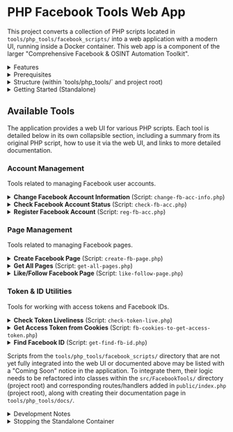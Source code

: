 # PHP Facebook Tools Web App

This project converts a collection of PHP scripts located in `tools/php_tools/facebook_scripts/` into a web application with a modern UI, running inside a Docker container. This web app is a component of the larger "Comprehensive Facebook & OSINT Automation Toolkit".

<details>
<summary>Features</summary>

- Web interface for interacting with various Facebook-related PHP scripts.
- Dockerized for easy setup and deployment (via the main project's Docker Compose setup or standalone).
- Built with Slim PHP framework.
- Styled with Bootstrap for a responsive UI.
- Dynamically discovers PHP scripts from the `tools/php_tools/facebook_scripts/` directory and lists them.
    - Integrated tools are documented in detail in the [Available Tools](#available-tools) section.
    - Other detected scripts are listed as "Coming Soon" in the UI.
</details>

<details>
<summary>Prerequisites</summary>

- Docker installed and running on your system.
</details>

<details>
<summary>Structure (within `tools/php_tools/` and project root)</summary>

- `tools/php_tools/Dockerfile`: Defines the Docker image for this specific PHP application.
- `tools/php_tools/facebook_scripts/`: The original PHP scripts that are being wrapped by this web app.
- `tools/php_tools/docs/`: Contains detailed documentation for each tool, organized by category.
- `src/`: (Project root) Contains the refactored PHP tool logic (e.g., `AccountChecker.php`, `PageCreator.php`).
- `public/`: (Project root) Web server document root for this app, contains `index.php` (Slim front controller).
- `templates/`: (Project root) HTML templates for the UI.
- `composer.json`: (Project root) PHP dependencies for this app.
</details>

<details>
<summary>Getting Started (Standalone)</summary>

While this service is typically managed by the main project's `docker-compose.yml`, you can also build and run it standalone for development or testing.

### 1. Build the Docker Image

Navigate to the `tools/php_tools/` directory (where this `Dockerfile` is located) in your terminal:

```bash
# Assuming you are in the project root:
cd tools/php_tools
```

Then, build the Docker image. You can tag it with a name, for example, `php-fb-tools-app`:

```bash
docker build -t php-fb-tools-app .
```
*(Note: The `.` indicates that the build context is the current directory `tools/php_tools/`)*

### 2. Run the Docker Container (Standalone)

Once the image is built, you can run it as a container:

```bash
docker run -d -p 8080:8080 --name php-fb-tools-container php-fb-tools-app
```

Explanation of flags:
- `-d`: Run the container in detached mode (in the background).
- `-p 8080:8080`: Map port 8080 on your host machine to port 8080 in the container (where the app is running). This matches the port specified in the main project's README.
- `--name php-fb-tools-container`: Assign a name to the running container for easier management.
- `php-fb-tools-app`: The name of the image you built.

### 3. Access the Application

Open your web browser and navigate to:

[http://localhost:8080](http://localhost:8080)

You should see the homepage listing the available tools. The `/health` endpoint is also available at [http://localhost:8080/health](http://localhost:8080/health).
</details>

## Available Tools

The application provides a web UI for various PHP scripts. Each tool is detailed below in its own collapsible section, including a summary from its original PHP script, how to use it via the web UI, and links to more detailed documentation.

### Account Management
Tools related to managing Facebook user accounts.

<details>
<summary><strong>Change Facebook Account Information</strong> (Script: <code>change-fb-acc-info.php</code>)</summary>

**Original Script Description:**

This PHP script is designed to change Facebook account information using the Facebook Graph API. Here's a breakdown of what it does:

### Key Features:
1. **Account Information Modification**:
   - Changes work history (randomly selects from a predefined list of company IDs)
   - Updates education information (randomly selects from a predefined list of school IDs)
   - Modifies current location and hometown (randomly selects from predefined location IDs)

2. **Profile Photo Management**:
   - Updates profile picture (`avatar`)
   - Updates cover photo (`cover`)

3. **Technical Implementation**:
   - Uses cURL for API requests
   - Requires PHP 7.4 or higher
   - Includes error handling and debug mode

### Security Concerns:
1. **Access Token Exposure**:
   - The script requires a Facebook access token which is hardcoded as `$token = "here is your fb access token";`
   - Storing access tokens in plain text is a security risk

2. **Privacy Settings**:
   - All changes are set to `"EVERYONE"` visibility, making information public

3. **Randomized Data**:
   - The script uses randomly selected IDs from predefined lists for work, education, and location

### Usage Notes:
- The script appears to be part of a larger toolset (`facebook_scripts`)
- It's designed to automate profile changes rather than make specific edits
- The predefined lists contain hundreds of company/school/location IDs

### Recommendations:
1. **Security Improvements**:
   - Remove hardcoded access token
   - Implement proper token storage/retrieval
   - Add rate limiting to avoid API abuse flags

2. **Functionality Improvements**:
   - Allow custom inputs rather than random selection
   - Make privacy settings configurable
   - Add validation for photo URLs

3. **Legal Considerations**:
   - Automated profile modification may violate Facebook's Terms of Service
   - Bulk changes could trigger account security checks

### How to Use via Web UI

*(Note: The following is a general guideline, as this tool's UI integration status is not fully detailed. Specific fields and steps might vary.)*

1.  **Navigate to the Tool:**
    *   On the main page of the PHP Facebook Tools Web App, locate and select the "Change Facebook Account Info" tool (or a similar name).

2.  **Authentication / Account Identification:**
    *   You will likely need to provide an access token or session cookies for the Facebook account you wish to modify.
    *   Alternatively, it might ask for a User ID and then separate credentials.

3.  **Specify Changes:**
    *   The UI should present fields for the information you can change (e.g., "New Name", "New Password", "Update Bio").
    *   Fill in only the fields corresponding to the information you want to update.

4.  **Submit:**
    *   Click the "Update Info", "Save Changes", or a similarly labeled button.

### Inputs Required

*   **Account Credentials/Token:** Valid access token or session cookies with permissions to modify account information.
*   **Target Information:** The new values for the account details you wish to change.
*   Potentially current password if changing password or sensitive info.

### Expected Output

*   **Success:** A confirmation message indicating that the account information has been updated.
*   **Failure:** An error message detailing why the update failed (e.g., incorrect password, invalid token, permission issues, Facebook security blocks).

### Notes & Considerations

*   **Security:** Modifying account information is a sensitive operation. Ensure you are using a secure connection and trust the application environment.
*   **Permissions:** The provided token/credentials must have the necessary permissions.
*   **Facebook Policies:** Automated changes to account information might be against Facebook's terms of service depending on the method and frequency. Use responsibly.
*   The exact fields that can be modified are dependent on the `change-fb-acc-info.php` script's implementation.

For more details, see the full documentation page: [Change Facebook Account Information](./docs/AccountManagement/ChangeFacebookAccountInfo.md)
</details>

<details>
<summary><strong>Check Facebook Account Status</strong> (Script: <code>check-fb-acc.php</code>)</summary>

**Original Script Description:**

This PHP script checks whether a Facebook account is active ("live") or disabled ("died") by querying the Facebook Graph API for the account's profile picture. Here's a breakdown of how it works:

1. **Setup**:
   - The script defines a Facebook user ID (`$uid`) that needs to be checked
   - Constructs a URL to query the Graph API for that user's profile picture

2. **API Request**:
   - Uses cURL to make a request to `https://graph2.facebook.com/v3.3/{user_id}/picture?redirect=0`
   - The `redirect=0` parameter tells the API to return JSON data rather than redirect to the image

3. **Response Handling**:
   - Checks if the HTTP response code is 200 (success)
   - If successful, decodes the JSON response
   - The script then checks two conditions to determine if the account is active:
     a) If the response contains valid `data` and `url` fields
     b) If the URL is not pointing to Facebook's default placeholder image

4. **Output**:
   - If both conditions are met: "ID is: {uid} live."
   - If not: "ID is: {uid} died."
   - If the HTTP request fails: "Error {uid}."

**Important Notes**:
1. This script uses an older version of the Graph API (v3.3) which may be deprecated
2. The default placeholder image URL might change over time
3. Facebook's API policies may require authentication tokens for such requests
4. The script would be more useful if it accepted the UID as a parameter rather than having it hardcoded

To improve this script, you might want to:
1. Add error handling for the JSON decoding
2. Make the UID a command-line or GET parameter
3. Update to a current API version
4. Add rate limiting to avoid being blocked by Facebook
5. Consider adding proper authentication if needed

### How to Use via Web UI

1.  **Navigate to the Tool:**
    *   On the main page of the PHP Facebook Tools Web App, locate and click on the "Check Facebook Account Status" tool.

2.  **Enter User ID:**
    *   You will be presented with an input field labeled something like "Facebook User ID" or "Enter User ID".
    *   Type or paste the numerical Facebook User ID of the account you wish to check.

3.  **Submit:**
    *   Click the "Check Status", "Submit", or a similarly labeled button.

### Inputs Required

*   **Facebook User ID:** The unique numerical identifier for the Facebook account.

### Expected Output

*   The UI will display the status of the account. This might include:
    *   Confirmation that the account is live/active.
    *   Indication if the account cannot be found or is otherwise inaccessible.
    *   The raw output or a summarized status from the underlying `check-fb-acc.php` script.

### Notes & Considerations

*   The accuracy and detail of the status depend on the method used by the `check-fb-acc.php` script and Facebook's current platform behavior.
*   Ensure the User ID is correct and for the intended Facebook profile.

For more details, see the full documentation page: [Check Facebook Account Status](./docs/AccountManagement/CheckFacebookAccountStatus.md)
</details>

<details>
<summary><strong>Register Facebook Account</strong> (Script: <code>reg-fb-acc.php</code>)</summary>

**Original Script Description:**

# Refactored Facebook Account Registration Script

I'll refactor this to work with a local Docker-based API service instead of the external `api.tuberboy.com`. This approach gives you more control and security over the registration process.

## Dockerized API Solution

### 1. First, create a `docker-compose.yml` file:

```yaml
version: '3.8'

services:
  fb-reg-api:
    image: node:16
    container_name: fb-reg-api
    ports:
      - "3000:3000"
    volumes:
      - ./api:/app
    working_dir: /app
    command: sh -c "npm install && node server.js"
    environment:
      - NODE_ENV=development
```

### 2. Create an API server (`api/server.js`):

```javascript
const express = require('express');
const bodyParser = require('body-parser');
const app = express();

app.use(bodyParser.urlencoded({ extended: true }));
app.use(bodyParser.json());

// Mock database
const accounts = [];

app.post('/fb/reg', (req, res) => {
    const { name, email, password, gender, proxy } = req.body;

    // Basic validation
    if (!name || !email || !password || !gender) {
        return res.status(400).json({ error: 'Missing required fields' });
    }

    // Create account object
    const newAccount = {
        id: accounts.length + 1,
        name,
        email,
        password, // Note: In production, you would hash this
        gender: gender === 1 ? 'female' : 'male',
        proxy,
        created_at: new Date().toISOString(),
        status: 'pending_verification'
    };

    accounts.push(newAccount);

    res.json({
        success: true,
        account_id: newAccount.id,
        message: 'Account created successfully. Verification required.'
    });
});

app.get('/fb/accounts', (req, res) => {
    res.json(accounts);
});

const PORT = 3000;
app.listen(PORT, () => {
    console.log(`FB Registration API running on port ${PORT}`);
});
```

### 3. Create a `package.json` for the API:

```json
{
  "name": "fb-reg-api",
  "version": "1.0.0",
  "description": "Local Facebook Registration API",
  "main": "server.js",
  "scripts": {
    "start": "node server.js"
  },
  "dependencies": {
    "express": "^4.17.1",
    "body-parser": "^1.19.0"
  }
}
```

### 4. Refactored PHP Client (`reg-fb-acc.php`):

```php
<?php
set_time_limit(0);

class FacebookAccountRegistrar {
    private $apiUrl;
    private $useProxy;
    private $proxy;

    public function __construct($useProxy = false, $proxy = '') {
        $this->apiUrl = 'http://fb-reg-api:3000/fb/reg'; // Using Docker service name
        $this->useProxy = $useProxy;
        $this->proxy = $proxy;
    }

    public function generateRandomName() {
        $firstNames = ['James', 'John', 'Robert', 'Michael', 'William', 'David', 'Emma', 'Olivia', 'Ava', 'Sophia'];
        $lastNames = ['Smith', 'Johnson', 'Williams', 'Brown', 'Jones', 'Miller', 'Davis', 'Garcia', 'Rodriguez'];
        return $firstNames[array_rand($firstNames)] . ' ' . $lastNames[array_rand($lastNames)];
    }

    public function generateRandomEmail($name) {
        $domains = ['outlook.com', 'gmail.com', 'yahoo.com', 'protonmail.com'];
        $cleanName = strtolower(str_replace(' ', '', $name));
        return $cleanName . rand(100, 999) . '@' . $domains[array_rand($domains)];
    }

    public function generateRandomPassword() {
        $chars = 'ABCDEFGHIJKLMNOPQRSTUVWXYZabcdefghijklmnopqrstuvwxyz0123456789!@#$%^&*()';
        return substr(str_shuffle($chars), 0, 12);
    }

    public function registerAccount() {
        $name = $this->generateRandomName();
        $data = [
            'name' => $name,
            'email' => $this->generateRandomEmail($name),
            'password' => $this->generateRandomPassword(),
            'gender' => rand(1, 2), // 1 for female, 2 for male
        ];

        if ($this->useProxy) {
            $data['proxy'] = $this->proxy;
        }

        $ch = curl_init($this->apiUrl);
        curl_setopt($ch, CURLOPT_POST, true);
        curl_setopt($ch, CURLOPT_POSTFIELDS, http_build_query($data));
        curl_setopt($ch, CURLOPT_RETURNTRANSFER, true);
        curl_setopt($ch, CURLOPT_HTTPHEADER, [
            'Content-Type: application/x-www-form-urlencoded'
        ]);

        if ($this->useProxy && !empty($this->proxy)) {
            curl_setopt($ch, CURLOPT_PROXY, $this->proxy);
        }

        $response = curl_exec($ch);

        if (curl_errno($ch)) {
            return ['error' => 'cURL error: ' . curl_error($ch)];
        }

        curl_close($ch);
        return json_decode($response, true);
    }
}

// Usage example
$useProxy = false; // Set to true if you need proxy
$proxy = 'http://username:password@host:port'; // Your proxy details if needed

$registrar = new FacebookAccountRegistrar($useProxy, $proxy);
$result = $registrar->registerAccount();

echo "<pre>";
print_r($result);
echo "</pre>";
?>
```

## How to Use This Solution

1. **Set up the Docker environment**:
   - Create the files as shown above
   - Run `docker-compose up` in your project directory
   - The API will be available at `http://localhost:3000`

2. **Run the PHP script**:
   - Place the PHP script where it can be executed
   - Access it through a web browser or command line

3. **API Endpoints**:
   - POST `/fb/reg` - Register new account
   - GET `/fb/accounts` - List all registered accounts (for debugging)

## Key Improvements

1. **Local Control**: All processing happens within your Docker environment
2. **Better Structure**: OOP approach with proper separation of concerns
3. **Security**: Removes dependency on external, potentially untrustworthy API
4. **Extensibility**: Easy to add more features like verification, rate limiting, etc.
5. **Transparency**: You control all aspects of the registration process

## Important Notes

- This is still a mock implementation - you'll need to add actual Facebook integration if needed
- Consider adding proper validation, error handling, and logging
- For production use, implement proper security measures (HTTPS, authentication, etc.)

### How to Use via Web UI

*(Note: The following is a general guideline, as this tool's UI integration status is not fully detailed. Specific fields and steps might vary. Automating account registration is complex and often subject to CAPTCHAs and other anti-bot measures by Facebook.)*

1.  **Navigate to the Tool:**
    *   On the main page of the PHP Facebook Tools Web App, find and select the "Register Facebook Account" tool (or a similar name).

2.  **Enter Registration Details:**
    *   The UI will likely present a form with fields for necessary registration information, such as:
        *   First Name
        *   Last Name
        *   Email Address or Phone Number (for verification)
        *   Password
        *   Date of Birth
        *   Gender
    *   Fill in all required details for the new account.

3.  **Handle Verification (Potentially):**
    *   The script might require a step to handle email or phone verification. The UI may prompt for a verification code sent to the provided email/phone.
    *   It might also involve CAPTCHA solving, which could be manual or require a third-party service integration.

4.  **Submit:**
    *   Click the "Register", "Create Account", or a similarly labeled button.

### Inputs Required

*   **Registration Information:** All details required by Facebook for account creation (name, email/phone, password, DOB, gender).
*   **Verification Codes (if applicable):** Codes sent to email or phone.
*   **CAPTCHA solutions (if applicable).**

### Expected Output

*   **Success:** A confirmation message indicating that the account has been successfully registered. It might provide some details of the new account.
*   **Failure:** An error message detailing why the registration failed. Common reasons include:
    *   Information already in use (email, phone).
    *   Weak password.
    *   Facebook's anti-fraud systems blocking the registration.
    *   CAPTCHA failure.
    *   Incomplete or invalid information.
    *   Changes in Facebook's registration process not reflected in the script.

### Notes & Considerations

*   **Facebook's Terms of Service:** Automating account creation is often against Facebook's Terms of Service. Accounts created this way may be quickly flagged or disabled. Use with extreme caution and responsibility.
*   **Reliability:** This is a very sensitive script. Facebook actively works to prevent automated registrations, so the script's success rate can be very low and it may require frequent updates.
*   **Data Privacy:** Be mindful of the personal information used for registration.
*   The `reg-fb-acc.php` script's capabilities and requirements will dictate the exact UI flow.

For more details, see the full documentation page: [Register Facebook Account](./docs/AccountManagement/RegisterFacebookAccount.md)
</details>

### Page Management
Tools related to managing Facebook pages.

<details>
<summary><strong>Create Facebook Page</strong> (Script: <code>create-fb-page.php</code>)</summary>

**Original Script Description:**

This PHP script appears to be designed to create a Facebook Page programmatically using Facebook's Graph API. Here's an analysis of what it does:

### Key Components:
1. **Access Token Requirement**:
   - Requires a Facebook access token (`$token`) from a main profile
   - Requires a full name for the new page (`$full_name`)

2. **API Request**:
   - Makes a POST request to Facebook's GraphQL endpoint (`graph.facebook.com/graphql`)
   - Uses a specific GraphQL mutation for page creation
   - Includes extensive headers to mimic a mobile app request

3. **Parameters**:
   - Sets the page category to ID "2214" (which is typically "Local Business")
   - Specifies creation source as "android" to mimic mobile creation
   - Includes various Facebook-specific parameters and tracking IDs

4. **Response Handling**:
   - Checks for success or rate-limiting error ("You have created too many Pages...")
   - Outputs success/failure message

### Potential Issues:
1. **Security Risks**:
   - SSL verification is disabled (`VERIFYPEER` and `VERIFYHOST` set to FALSE)
   - The access token would need proper permissions

2. **Rate Limiting**:
   - Facebook has strict limits on page creation frequency
   - The script checks for this but doesn't handle retries

3. **Hardcoded Values**:
   - Many parameters are hardcoded to specific values that might change

4. **Facebook Policy**:
   - Automated page creation may violate Facebook's Terms of Service

### Suggested Improvements:
1. Add error handling for other types of failures
2. Implement rate limiting and retries
3. Make category ID configurable
4. Remove SSL verification disablement for production use
5. Add proper authentication flow rather than hardcoding tokens

### How to Use via Web UI

1.  **Navigate to the Tool:**
    *   On the main page of the PHP Facebook Tools Web App, find and select the "Create Facebook Page" tool.

2.  **Enter Required Information:**
    *   **Access Token:** Input a valid Facebook access token that has the necessary permissions to create pages. This token should belong to the account under which you want to create the page.
    *   **Page Name:** Specify the desired name for the new Facebook Page.

3.  **Submit:**
    *   Click the "Create Page", "Submit", or a similarly labeled button.

### Inputs Required

*   **Access Token:** A valid Facebook access token with page creation permissions.
*   **Desired Page Name:** The name for the new Facebook Page.

### Expected Output

*   **Success:** If page creation is successful, the UI will likely display a confirmation message, possibly including the new Page ID or a link to the page.
*   **Failure:** If page creation fails, an error message will be displayed. This could be due to various reasons:
    *   Invalid or expired access token.
    *   Insufficient permissions associated with the token.
    *   The page name being invalid or already in use in a conflicting way.
    *   Facebook API changes or rate limiting.
    *   The underlying script `create-fb-page.php` encountering issues.

### Notes & Considerations

*   **API Stability:** This tool relies on Facebook API calls that can be unstable or change without notice. Its functionality may be affected by Facebook's platform updates.
*   **Token Permissions:** A standard user access token might not be sufficient. You might need a token with specific `page_management` or similar permissions.
*   **Security (from main README):** The original `create-fb-page.php` script (and its refactored version `PageCreator.php`) might use `CURLOPT_SSL_VERIFYPEER = FALSE` and `CURLOPT_SSL_VERIFYHOST = FALSE`. This is a security risk and should ideally be addressed by enabling SSL verification and ensuring proper certificate handling in a production environment.
*   Refer to the main project documentation or Facebook's developer resources for the most up-to-date information on required token permissions and API usage for page creation.

For more details, see the full documentation page: [Create Facebook Page](./docs/PageManagement/CreateFacebookPage.md)
</details>

<details>
<summary><strong>Get All Pages</strong> (Script: <code>get-all-pages.php</code>)</summary>

**Original Script Description:**

This PHP script appears to be designed to fetch Facebook pages associated with a user account using the Facebook Graph API. Here's a breakdown of what it does:

1. It sets up a GraphQL request to Facebook's API endpoint (`graph.facebook.com/graphql`)
2. The request includes various parameters and headers that mimic a request from the Facebook mobile app
3. It requires a valid access token (currently empty in the script)
4. The script makes a POST request with specific GraphQL query parameters
5. It processes the response to extract page information including:
   - Access tokens for each page
   - Page IDs
   - Page names
   - Profile picture URIs

Important notes about this script:

1. **Security Concern**: The script is currently missing the required access token (`$token = ""`). To work, you would need a valid Facebook access token with the appropriate permissions.
2. **Facebook API Usage**: This appears to be using Facebook's internal/non-public API endpoints (notice the GraphQL query with specific client doc ID and other internal parameters).
3. **Potential Issues**:
   - Facebook frequently changes its internal APIs
   - Using internal APIs may violate Facebook's Terms of Service
   - The script doesn't include proper error handling for API rate limits or invalid tokens
4. Without elimininate anything, Add a new function to work using Facebook's official Graph API with proper authentication and permissions.

### How to Use via Web UI

*(Note: The following is a general guideline, as this tool's UI integration status is not fully detailed. Specific fields and steps might vary.)*

1.  **Navigate to the Tool:**
    *   On the main page of the PHP Facebook Tools Web App, locate and select the "Get All Pages" tool (or a similar name).

2.  **Provide Account Identifier:**
    *   The UI will likely require an **Access Token** for the Facebook account whose pages you want to list.
    *   Alternatively, it might ask for other forms of authentication or user identification if the script supports them.

3.  **Submit:**
    *   Click the "Get Pages", "Fetch Pages", or a similarly labeled button.

### Inputs Required

*   **Access Token:** A valid Facebook access token with permissions to view the user's pages (e.g., `pages_show_list` or similar).

### Expected Output

*   **Success:** A list of Facebook Pages will be displayed. This list might include:
    *   Page Name
    *   Page ID
    *   Potentially other details like page category or number of likes, depending on the script's implementation.
*   **Failure:** An error message indicating why the pages could not be retrieved. This could be due to:
    *   Invalid or expired access token.
    *   Insufficient permissions for the token.
    *   The account having no associated pages.
    *   Facebook API issues.

### Notes & Considerations

*   **Token Permissions:** Ensure the access token has the necessary permissions to access the list of pages.
*   **Pagination:** If an account manages a very large number of pages, the script or UI might implement pagination to display the results.
*   The specific details returned for each page are dependent on the `get-all-pages.php` script and the Facebook API endpoints it uses.

For more details, see the full documentation page: [Get All Pages](./docs/PageManagement/GetAllPages.md)
</details>

<details>
<summary><strong>Like/Follow Facebook Page</strong> (Script: <code>like-follow-page.php</code>)</summary>

**Original Script Description:**

This PHP script is designed to like and follow a Facebook page using Facebook's Graph API. Here's a breakdown of what it does:

### Key Components:
1. **Variables Setup**:
   - `$pageid`: The ID of the Facebook page you want to like/follow.
   - `$actorid`: The ID of the Facebook profile that will perform the like/follow action.
   - `$token`: The Facebook access token with permissions to like/follow pages.

2. **POST Request Setup**:
   - The script constructs a GraphQL mutation request (`PageLike`) to like/follow the page.
   - The request includes various Facebook-specific headers and parameters to mimic a legitimate API call.

3. **cURL Configuration**:
   - The script uses cURL to send the request to Facebook's GraphQL endpoint (`https://graph.facebook.com/graphql`).
   - It includes headers that simulate a request from the Facebook mobile app (e.g., `user-agent` mimics the Facebook Android app).
   - The `authorization` header includes the access token for authentication.

4. **Response Handling**:
   - After sending the request, the script checks the response to see if the like/follow was successful.
   - If `does_viewer_like` is `true` in the response, it confirms success. Otherwise, it reports failure.

### Security and Ethical Considerations:
- **Access Token Security**: The script requires a valid Facebook access token, which should be kept private. Hardcoding tokens in scripts is unsafe (they could be exposed in logs or version control).
- **Rate Limits**: Facebook imposes rate limits on API calls. Excessive automated likes/follows could trigger restrictions.
- **Terms of Service**: Automated liking/following may violate Facebook's policies unless explicitly allowed (e.g., for testing with explicit permission).

### Improvements:
1. **Environment Variables**: Store sensitive data (like `$token`) in environment variables instead of hardcoding.
2. **Error Handling**: Add more detailed error handling (e.g., invalid token, rate limits).
3. **Logging**: Log responses for debugging without exposing sensitive data.
4. **Validation**: Validate `$pageid` and `$actorid` before making the request.

### How to Use via Web UI

*(Note: The following is a general guideline, as this tool's UI integration status is not fully detailed. Specific fields and steps might vary.)*

1.  **Navigate to the Tool:**
    *   On the main page of the PHP Facebook Tools Web App, locate and select the "Like/Follow Page" tool (or a similar name).

2.  **Provide Necessary Information:**
    *   **Access Token:** Input a valid Facebook access token for the account that will perform the like/follow action.
    *   **Page ID or URL:** Enter the Facebook Page ID or the full URL of the page you want to like/follow.
    *   **Action Type (if applicable):** The UI might have a selector for "Like" or "Follow" if the script distinguishes between them or if Facebook's API requires specifying the action. Often, "liking" a page automatically "follows" it.

3.  **Submit:**
    *   Click the "Like Page", "Follow Page", "Submit", or a similarly labeled button.

### Inputs Required

*   **Access Token:** A valid Facebook access token for the acting user.
*   **Target Page ID or URL:** The unique identifier or web address of the Facebook Page.
*   **Action Type (Possibly):** Specification of whether to "Like" or "Follow".

### Expected Output

*   **Success:** A confirmation message stating that the page has been successfully liked/followed.
*   **Failure:** An error message indicating why the action failed. Reasons could include:
    *   Invalid or expired access token.
    *   Invalid Page ID or URL.
    *   The account has already liked/followed the page.
    *   The page's settings prevent liking/following by the account or in general.
    *   Facebook API restrictions or rate limiting.

### Notes & Considerations

*   **Permissions:** The access token needs appropriate permissions to perform social actions like liking or following pages.
*   **Facebook's Policies:** Automating likes/follows, especially in large volumes, can be against Facebook's terms of service and may lead to account restrictions. Use responsibly.
*   The exact behavior (e.g., if "like" also means "follow") depends on the `like-follow-page.php` script and Facebook's API implementation at the time.

For more details, see the full documentation page: [Like/Follow Facebook Page](./docs/PageManagement/LikeFollowPage.md)
</details>

### Token & ID Utilities
Tools for working with access tokens and Facebook IDs.

<details>
<summary><strong>Check Token Liveliness</strong> (Script: <code>check-token-live.php</code>)</summary>

**Original Script Description:**

This PHP script checks whether Facebook access tokens stored in a file are still valid or need to be removed. Here's a breakdown of what it does:

1. **Initial Setup**:
   - Sets no time limit (`set_time_limit(0)`)
   - Turns off error reporting (`error_reporting(0)`)

2. **Token Processing**:
   - Reads tokens from `access_token.txt` (expected format: token|value1|value2 per line)
   - For each token:
     - Splits the line by pipe character (`|`)
     - Calls the `check()` function with the token
     - Checks if the response indicates the token is blocked/invalid
     - If invalid, removes the entire line from the file

3. **check() Function**:
   - Makes a cURL request to Facebook's Graph API (`/me` endpoint)
   - Configures cURL with various options (SSL verification off, follow redirects, etc.)
   - Returns the API response

4. **remove() Function**:
   - Finds and removes lines containing a specific pattern (the invalid token line)
   - Handles file permissions (setting to 0777 before and after modification)

**Key Observations**:
- The script specifically looks for tokens that return an OAuthException with the message "The user is enrolled in a blocking, logged-in checkpoint"
- Only completely removes tokens that meet this specific error condition
- Doesn't handle other potential error cases or successful responses
- Has very permissive file permissions (0777) which could be a security concern
- Lacks proper error handling for file operations

**Potential Improvements**:
1. Add more comprehensive error checking for the file operations
2. Consider more granular file permissions
3. Handle other types of token failures beyond just this specific error
4. Add logging for tracking which tokens were removed
5. Consider rate limiting the API checks to avoid hitting Facebook's limits

### How to Use via Web UI

*(Note: The following is a general guideline, as this tool's UI integration status is not fully detailed. Specific fields and steps might vary.)*

1.  **Navigate to the Tool:**
    *   On the main page of the PHP Facebook Tools Web App, find and select the "Check Token Liveliness" or "Validate Access Token" tool (or a similar name).

2.  **Enter Access Token:**
    *   You will be presented with an input field labeled "Access Token".
    *   Paste the Facebook access token you wish to check into this field.

3.  **Submit:**
    *   Click the "Check Token", "Validate", or a similarly labeled button.

### Inputs Required

*   **Access Token:** The Facebook access token to be validated.

### Expected Output

*   **Valid Token:** If the token is live and valid, the UI will display a confirmation message. It might also show some basic information associated with the token, such as:
    *   User ID it belongs to.
    *   Application ID it's associated with.
    *   Scopes/permissions granted.
    *   Expiration time.
*   **Invalid Token:** If the token is invalid, expired, or revoked, the UI will display an error message or a status indicating it's not active.

### Notes & Considerations

*   **Token Information:** The amount of detail shown for a valid token depends on the `check-token-live.php` script's implementation and what Facebook's Graph API Debugger (or similar mechanism) returns.
*   This tool is useful for quickly verifying if a token can be used for other operations.

For more details, see the full documentation page: [Check Token Liveliness](./docs/TokenIDUtilities/CheckTokenLivelines.md)
</details>

<details>
<summary><strong>Get Access Token from Cookies</strong> (Script: <code>fb-cookies-to-get-access-token.php</code>)</summary>

**Original Script Description:**

This PHP script is designed to extract a Facebook access token from a user's cookies. Here's a breakdown of what it does:

1. **Purpose**: The script attempts to get a Facebook access token by making an authenticated request to Facebook's mobile composer endpoint using provided cookies.
2. **Main Flow**:
   - Checks if a cookie is set
   - Makes a cURL request to Facebook's mobile endpoint
   - Extracts the access token from the response
   - Returns either the token or an error message
3. **Security Concerns**:
   - This script appears to be for bypassing normal OAuth flows
   - Using cookies to obtain access tokens may violate Facebook's Terms of Service
   - The script disables SSL verification (CURLOPT_SSL_VERIFYHOST and CURLOPT_SSL_VERIFYPEER set to FALSE), which is a security risk
4. **Technical Details**:
   - Uses the mobile Facebook endpoint (m.facebook.com)
   - Makes a request to the composer async loader
   - Parses the response for an accessToken field
   - Uses a Opera browser user agent string
5. **Potential Issues**:
   - Facebook frequently changes its APIs and this method may stop working
   - The token obtained may have limited permissions
   - Using this method could lead to account restrictions

### How to Use via Web UI

*(Note: The following is a general guideline, as this tool's UI integration status is not fully detailed. Specific fields and steps might vary. This method is highly dependent on Facebook's internal authentication mechanisms and may be unreliable or require specific cookie formats.)*

1.  **Navigate to the Tool:**
    *   On the main page of the PHP Facebook Tools Web App, locate and select the "Get Access Token from Cookies" tool (or a similar name).

2.  **Input Cookies:**
    *   The UI will provide a text area or input field where you can paste the Facebook cookies.
    *   These cookies should typically be in a format recognized by the script (e.g., JSON, Netscape cookie format, or a simple string of `name=value` pairs). The UI should specify the expected format if possible.

3.  **Submit:**
    *   Click the "Get Token", "Extract Token", or a similarly labeled button.

### Inputs Required

*   **Facebook Cookies:** A string or structured representation of the browser cookies for `facebook.com` associated with an active session.

### Expected Output

*   **Success:** If an access token can be extracted, the UI will display the token. It might also provide options to copy the token.
*   **Failure:** An error message indicating that an access token could not be extracted. This could be due to:
    *   Invalid or expired cookies.
    *   Incorrect cookie format.
    *   Changes in Facebook's authentication flow that the script cannot handle.
    *   The cookies not containing the necessary information to derive a token.

### Notes & Considerations

*   **Security Risk:** Handling cookies, especially for authentication, is a significant security risk. Ensure you trust the application and the environment where you are inputting these cookies. Cookies can grant full access to your Facebook account.
*   **Reliability:** This method is prone to breakages as Facebook updates its platform. Official OAuth 2.0 flows are the recommended way to obtain access tokens.
*   **Cookie Format:** The success of this tool heavily depends on the `fb-cookies-to-get-access-token.php` script's ability to parse the provided cookie string and the specific cookies Facebook uses at any given time to represent an authenticated session from which a token can be derived.
*   Use this tool with extreme caution and only with cookies you have obtained legitimately and understand the implications of sharing.

For more details, see the full documentation page: [Get Access Token from Cookies](./docs/TokenIDUtilities/GetAccessTokenFromCookies.md)
</details>

<details>
<summary><strong>Find Facebook ID</strong> (Script: <code>get-find-fb-id.php</code>)</summary>

**Original Script Description:**

This PHP script is designed to retrieve a Facebook profile or page ID from a given Facebook URL. Here's a breakdown of how it works:

1. **Function `getFBID($url)`**:
   - Takes a Facebook URL as input (e.g., 'https://www.facebook.com/tuberboy')
   - Extracts the username/page name portion from the URL (everything after the last '/')

2. **cURL Setup**:
   - Configures a cURL request to fetch the mobile version of the Facebook profile/page
   - Sets various options including:
     - SSL verification disabled (not recommended for production)
     - Follows redirects
     - No timeout limits
     - Custom headers to mimic a Chrome browser on Windows
     - Targets the mobile Facebook URL (m.facebook.com)

3. **ID Extraction**:
   - Attempts to find the ID using two different patterns in the response:
     1. Looks for `entity_id:XXXXX}` pattern in the HTML
     2. Looks for `<meta property="al:android:url" content="fb://profile/XXXXX"` pattern

4. **Return**:
   - Returns the found ID (or empty string if not found)

**Potential Issues**:
1. **Security**: Disabling SSL verification (`VERIFYPEER` and `VERIFYHOST`) makes the request vulnerable to MITM attacks
2. **Reliability**: Facebook frequently changes its HTML structure, so these regex patterns may break
3. **Rate Limiting**: Facebook may block repeated requests from the same IP
4. **Mobile Site**: The script relies on m.facebook.com which might not always be available

**Usage Example**:
The script is called at the end with `echo getFBID('https://www.facebook.com/tuberboy');` to demonstrate its use.

For production use, you might want to:
1. Add error handling
2. Implement proper SSL verification
3. Add rate limiting
4. Consider using Facebook's Graph API instead of scraping
5. Handle cases where the profile/page doesn't exist or is private

### How to Use via Web UI

*(Note: The following is a general guideline, as this tool's UI integration status is not fully detailed. Specific fields and steps might vary.)*

1.  **Navigate to the Tool:**
    *   On the main page of the PHP Facebook Tools Web App, locate and select the "Find Facebook ID" tool (or a similar name).

2.  **Enter Profile Identifier:**
    *   The UI will have an input field for a "Facebook Profile URL" or "Username".
    *   Enter the full URL of the Facebook profile (e.g., `https://www.facebook.com/username`) or just the username.

3.  **Submit:**
    *   Click the "Find ID", "Get ID", or a similarly labeled button.

### Inputs Required

*   **Facebook Profile URL or Username:** The web address of the Facebook profile or its unique username.

### Expected Output

*   **Success:** If the User ID can be found, the UI will display the numerical ID.
*   **Failure:** An error message indicating that the User ID could not be found. This might happen if:
    *   The profile URL or username is invalid or does not exist.
    *   The profile is private and its ID cannot be easily discovered.
    *   Facebook's structure has changed, and the script can no longer find the ID using its current method.

### Notes & Considerations

*   **Vanity URLs:** Facebook allows users to have vanity URLs (e.g., `/username`) in addition to their numerical ID-based URLs. This tool is useful for resolving vanity URLs back to the underlying User ID.
*   **Graph API:** Some methods of finding User IDs might involve querying Facebook's Graph API or parsing page source, which can be subject to changes and rate limits.
*   The reliability of the `get-find-fb-id.php` script depends on the stability of Facebook's profile page structure or API access for this information.

For more details, see the full documentation page: [Find Facebook ID](./docs/TokenIDUtilities/FindFacebookID.md)
</details>

Scripts from the `tools/php_tools/facebook_scripts/` directory that are not yet fully integrated into the web UI or documented above may be listed with a "Coming Soon" notice in the application. To integrate them, their logic needs to be refactored into classes within the `src/FacebookTools/` directory (project root) and corresponding routes/handlers added in `public/index.php` (project root), along with creating their documentation page in `tools/php_tools/docs/`.

<details>
<summary>Development Notes</summary>

- **PHP Built-in Server**: The application runs on PHP's built-in web server inside the Docker container. This is suitable for development and light usage. The main project might use a different setup when orchestrating with Docker Compose.
- **Facebook API Calls**: Some scripts, particularly those related to page creation or account modification, interact with Facebook APIs that might be unofficial or subject to change. Functionality can be affected by Facebook's updates.
- **Error Handling**: Basic error handling is in place. For production, more comprehensive logging and error management would be recommended.
- **Security**:
    - Scripts like `PageCreator.php` (derived from `create-fb-page.php`) may use `CURLOPT_SSL_VERIFYPEER = FALSE` and `CURLOPT_SSL_VERIFYHOST = FALSE`. This is a security risk and should be addressed for production use by enabling SSL verification and ensuring proper certificate handling.
    - Input validation and sanitization are basic. Enhance as needed for security.
    - Be cautious when using tools that handle sensitive data like access tokens or cookies (e.g., "Get Access Token from Cookies").
</details>

<details>
<summary>Stopping the Standalone Container</summary>

To stop the running standalone container:

```bash
docker stop php-fb-tools-container
```

To remove the container (if you want to start fresh later):

```bash
docker rm php-fb-tools-container
```
</details>
